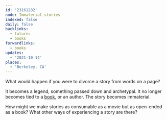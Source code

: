 ```yaml
---
id: '23161282'
node: Immaterial stories
indexed: false
daily: false
backlinks:
  - futures
  - books
forwardlinks:
  - books
updates:
  - '2021-10-14'
places:
  - 'Berkeley, CA'
---
```

What would happen if you were to divorce a story from words on a page? 

It becomes a legend, something passed down and archetypal. It no longer becomes tied to a [book](books.md), or an author. The story becomes immaterial.

How might we make stories as consumable as a movie but as open-ended as a book? What other ways of experiencing a story are there? 
